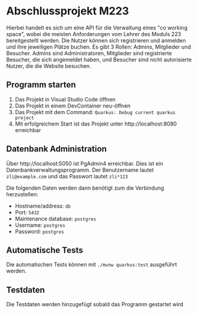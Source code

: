 # Abschlussprojekt M223

Hierbei handelt es sich um eine API für die Verwaltung eines "co working space", wobei die meisten Anforderungen vom Lehrer des Moduls 223 bereitgestellt werden.
Die Nutzer können sich registrieren und anmelden und ihre jeweiligen Plätze buchen. 
Es gibt 3 Rollen: Admins, Mitglieder und Besucher. 
Admins sind Administratoren, Mitglieder sind registrierte Besucher, die sich angemeldet haben, und Besucher sind nicht autorisierte Nutzer, die die Website besuchen.

## Programm starten

1. Das Projekt in Visual Studio Code öffnen
2. Das Projekt in einem DevContainer neu-öffnen
3. Das Projekt mit dem Command: `Quarkus: Debug current quarkus project`
4. Mit erfolgreichem Start ist das Projekt unter http://localhost:8080 erreichbar

## Datenbank Administration
Über http://localhost:5050 ist PgAdmin4 erreichbar. Dies ist ein Datenbankverwaltungsprogramm.
Der Benutzername lautet `zli@example.com` und das Passwort lautet `zli*123`

Die folgenden Daten werden dann benötigt zum die Verbindung herzustellen:
- Hostname/address: `db`
- Port: `5432`
- Maintenance database: `postgres`
- Username: `postgres`
- Password: `postgres`

## Automatische Tests

Die automatischen Tests können mit `./mvnw quarkus:test` ausgeführt werden. 

## Testdaten

Die Testdaten werden hinzugefügt sobald das Programm gestartet wird